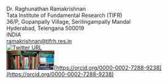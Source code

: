 Dr. Raghunathan Ramakrishnan         
Tata Institute of Fundamental Research (TIFR)           
36/P, Gopanpally Village, Serilingampally Mandal           
Hyderabad, Telengana 500019          
INDIA            
<ramakrishnan@tifrh.res.in>      
[![Twitter URL](https://img.shields.io/twitter/url/https/twitter.com/raghurama123.svg?style=social&label=%20%40raghurama123)](https://twitter.com/raghurama123)  
<img src="assets/img/books.jpeg"  height="50">[https://orcid.org/0000-0002-7288-9238](https://orcid.org/0000-0002-7288-9238)     

